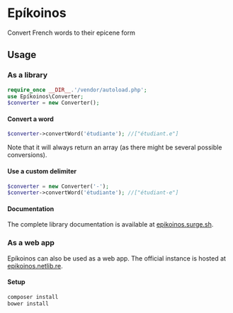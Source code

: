 # Epíkoinos

Convert French words to their epicene form

## Usage

### As a library

```php
require_once __DIR__.'/vendor/autoload.php';
use Epíkoinos\Converter;
$converter = new Converter();
```

#### Convert a word

```php
$converter->convertWord('étudiante'); //["étudiant.e"]
```

Note that it will always return an array (as there might be several possible conversions).

#### Use a custom delimiter

```php
$converter = new Converter('-');
$converter->convertWord('étudiante'); //["étudiant-e"]
```

#### Documentation

The complete library documentation is available at [epikoinos.surge.sh](https://epikoinos.surge.sh/namespaces/Ep%C3%ADkoinos.html).

### As a web app

Epíkoinos can also be used as a web app.
The official instance is hosted at [epikoinos.netlib.re](https://epikoinos.netlib.re/).

#### Setup

```bash
composer install
bower install
```
